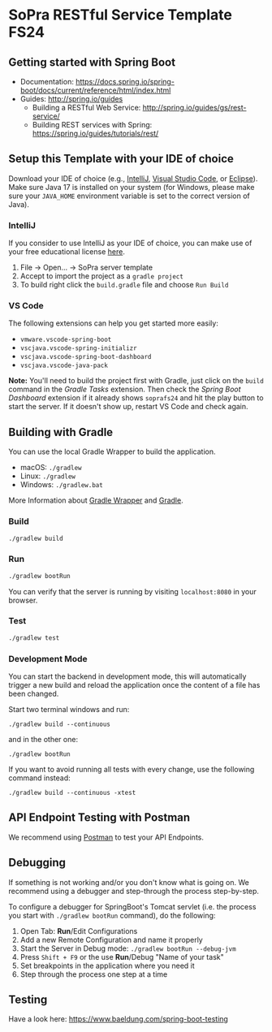 # SoPra RESTful Service Template FS24

## Getting started with Spring Boot

- Documentation: https://docs.spring.io/spring-boot/docs/current/reference/html/index.html
- Guides: http://spring.io/guides
  - Building a RESTful Web Service: http://spring.io/guides/gs/rest-service/
  - Building REST services with Spring: https://spring.io/guides/tutorials/rest/

## Setup this Template with your IDE of choice

Download your IDE of choice (e.g., [IntelliJ](https://www.jetbrains.com/idea/download/), [Visual Studio Code](https://code.visualstudio.com/), or [Eclipse](http://www.eclipse.org/downloads/)). Make sure Java 17 is installed on your system (for Windows, please make sure your `JAVA_HOME` environment variable is set to the correct version of Java).

### IntelliJ

If you consider to use IntelliJ as your IDE of choice, you can make use of your free educational license [here](https://www.jetbrains.com/community/education/#students).

1. File -> Open... -> SoPra server template
1. Accept to import the project as a `gradle project`
1. To build right click the `build.gradle` file and choose `Run Build`

### VS Code

The following extensions can help you get started more easily:

- `vmware.vscode-spring-boot`
- `vscjava.vscode-spring-initializr`
- `vscjava.vscode-spring-boot-dashboard`
- `vscjava.vscode-java-pack`

**Note:** You'll need to build the project first with Gradle, just click on the `build` command in the _Gradle Tasks_ extension. Then check the _Spring Boot Dashboard_ extension if it already shows `soprafs24` and hit the play button to start the server. If it doesn't show up, restart VS Code and check again.

## Building with Gradle

You can use the local Gradle Wrapper to build the application.

- macOS: `./gradlew`
- Linux: `./gradlew`
- Windows: `./gradlew.bat`

More Information about [Gradle Wrapper](https://docs.gradle.org/current/userguide/gradle_wrapper.html) and [Gradle](https://gradle.org/docs/).

### Build

```bash
./gradlew build
```

### Run

```bash
./gradlew bootRun
```

You can verify that the server is running by visiting `localhost:8080` in your browser.

### Test

```bash
./gradlew test
```

### Development Mode

You can start the backend in development mode, this will automatically trigger a new build and reload the application
once the content of a file has been changed.

Start two terminal windows and run:

`./gradlew build --continuous`

and in the other one:

`./gradlew bootRun`

If you want to avoid running all tests with every change, use the following command instead:

`./gradlew build --continuous -xtest`

## API Endpoint Testing with Postman

We recommend using [Postman](https://www.getpostman.com) to test your API Endpoints.

## Debugging

If something is not working and/or you don't know what is going on. We recommend using a debugger and step-through the process step-by-step.

To configure a debugger for SpringBoot's Tomcat servlet (i.e. the process you start with `./gradlew bootRun` command), do the following:

1. Open Tab: **Run**/Edit Configurations
1. Add a new Remote Configuration and name it properly
1. Start the Server in Debug mode: `./gradlew bootRun --debug-jvm`
1. Press `Shift + F9` or the use **Run**/Debug "Name of your task"
1. Set breakpoints in the application where you need it
1. Step through the process one step at a time

## Testing

Have a look here: https://www.baeldung.com/spring-boot-testing
